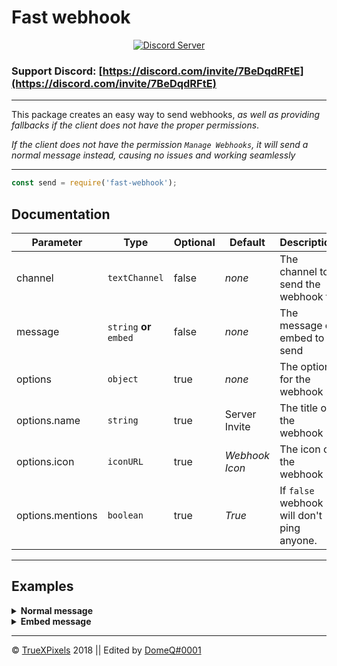 

Fast webhook 
========

<div align="center">
    <p>
        <a href="https://discord.com/invite/7BeDqdRFtE"><img src="https://discordapp.com/api/guilds/794655657433104425/embed.png" alt="Discord Server" /></a>
    </p>
</div> 

### Support Discord: [https://discord.com/invite/7BeDqdRFtE](https://discord.com/invite/7BeDqdRFtE)

---

This package creates an easy way to send webhooks, *as well as providing fallbacks if the client does not have the proper permissions*.

*If the client does not have the permission `Manage Webhooks`, it will send a normal message instead, causing no issues and working seamlessly*

---

```js
const send = require('fast-webhook');
```

## Documentation
Parameter | Type | Optional | Default | Description
--- | --- | --- | --- | ---
channel | `textChannel` | false | *none* | The channel to send the webhook to
message | `string` **or** `embed` | false | *none* | The message or embed to send
options | `object` | true | *none* | The options for the webhook
options.name | `string` | true | Server Invite | The title of the webhook
options.icon | `iconURL` | true | *Webhook Icon* | The icon of the webhook
options.mentions | `boolean` | true | *True* | If `false` webhook will don't ping anyone.
---

## Examples

<details>
  <summary><b>Normal message</b></summary>

  ![](https://i.imgur.com/rW8ciG1.png) 
```js
const send = require('fast-webhook');


send(message.channel, 'Current Settings...', {
    name: 'Settings',
    icon: 'https://i.imgur.com/X9eAmHm.png'
})
```
</details>

<details>
  <summary><b>Embed message</b></summary>

![](https://i.imgur.com/U4lItWR.png) 
```js
const send = require('fast-webhook');
const { MessageEmbed } = require('discord.js');

const embed = new MessageEmbed()
    .setColor("#77C2AE")
    .setTitle(`California`)
    .setDescription(`**By *Clayton James***`)
    .setFooter(`Just a normal embed!`);

send(message.channel, embed, {
    name: 'Now Playing',
    icon: 'https://i.imgur.com/44YTwve.png'
})
```
</details>

---

© [TrueXPixels](https://discord.gg/plexidev) 2018 || Edited by [DomeQ#0001](https://discord.gg/7BeDqdRFtE)